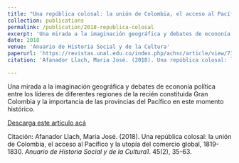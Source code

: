 ```yaml
---
title: "Una república colosal: la unión de Colombia, el acceso al Pacífico y la utopía del comercio global, 1819-1830"
collection: publications
permalink: /publication/2018-republica-colosal
excerpt: 'Una mirada a la imaginación geográfica y debates de econonía política entre los líderes de diferentes regiones de la recién constituida Gran Colombia y la importancia de las provincias del Pacífico en este momento histórico.'
date: 2018
venue: 'Anuario de Historia Social y de la Cultura'
paperurl: 'https://revistas.unal.edu.co/index.php/achsc/article/view/71026'
citation: 'Afanador Llach, Maria José. (2018). Una república colosal: la unión de Colombia, el acceso al Pacífico y la utopía del comercio global, 1819-1830. <i>Anuario de Historia Social y de la Cultura1</i>. 45(2), 35-63.'

---
```

Una mirada a la imaginación geográfica y debates de econonía política entre los líderes de diferentes regiones de la recién constituida Gran Colombia y la importancia de las provincias del Pacífico en este momento histórico.

[Descarga este artículo acá](https://revistas.unal.edu.co/index.php/achsc/article/view/71026/65176)

Citación: Afanador Llach, Maria José. (2018). Una república colosal: la unión de Colombia, el acceso al Pacífico y la utopía del comercio global, 1819-1830. <i>Anuario de Historia Social y de la Cultura1</i>. 45(2), 35-63.
